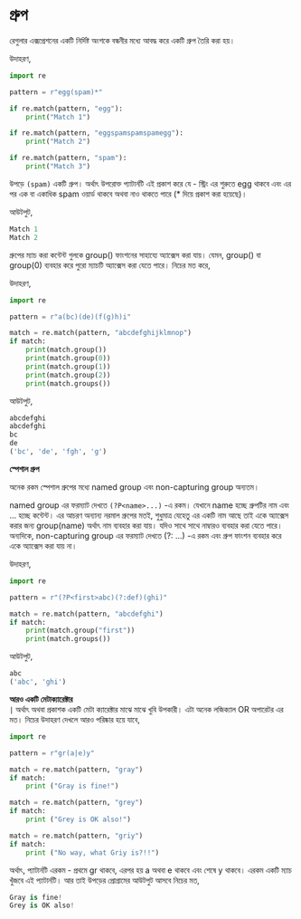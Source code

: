 # গ্রুপ

রেগুলার এক্সপ্রেশনের একটি নির্দিষ্ট অংশকে বন্ধনীর মধ্যে আবদ্ধ করে একটি গ্রুপ তৈরি করা হয়।

উদাহরণ,

```python
import re

pattern = r"egg(spam)*"

if re.match(pattern, "egg"):
    print("Match 1")

if re.match(pattern, "eggspamspamspamegg"):
    print("Match 2")

if re.match(pattern, "spam"):
    print("Match 3")
```

উপড়ে `(spam)` একটি গ্রুপ। অর্থাৎ উপরোক্ত প্যাটার্নটি এই প্রকাশ করে যে - স্ট্রিং এর শুরুতে egg থাকবে এবং এর পর এক বা একাধিক spam ওয়ার্ড থাকবে অথবা নাও থাকতে পারে \(\* দিয়ে প্রকাশ করা হয়েছে\)।

আউটপুট,

```python
Match 1
Match 2
```

গ্রুপের ম্যাচ করা কন্টেন্ট গুলকে group\(\) ফাংশনের সাহায্যে অ্যাক্সেস করা যায়। যেমন, group\(\) বা group\(0\) ব্যবহার করে পুরো ম্যাচটি অ্যাক্সেস করা যেতে পারে। নিচের মত করে,

উদাহরণ,

```python
import re

pattern = r"a(bc)(de)(f(g)h)i"

match = re.match(pattern, "abcdefghijklmnop")
if match:
    print(match.group())
    print(match.group(0))
    print(match.group(1))
    print(match.group(2))
    print(match.groups())
```

আউটপুট,

```python
abcdefghi
abcdefghi
bc
de
('bc', 'de', 'fgh', 'g')
```

**স্পেশাল গ্রুপ**

অনেক রকম স্পেশাল গ্রুপের মধ্যে named group এবং non-capturing group অন্যতম।

named group এর ফরম্যাট দেখতে `(?P<name>...)` -এ রকম। যেখানে name হচ্ছে গ্রুপটির নাম এবং ... হচ্ছে কন্টেন্ট। এর আচরণ অন্যান্য নরমাল গ্রুপের মতই, শুধুমাত্র যেহেতু এর একটি নাম আছে তাই একে অ্যাক্সেস করার জন্য group\(name\) অর্থাৎ নাম ব্যবহার করা যায়। যদিও সাথে সাথে নাম্বারও ব্যবহার করা যেতে পারে।  
অন্যদিকে, non-capturing group এর ফরম্যাট দেখতে \(?: ...\) -এ রকম এবং গ্রুপ ফাংশন ব্যবহার করে একে অ্যাক্সেস করা যায় না।

উদাহরণ,

```python
import re

pattern = r"(?P<first>abc)(?:def)(ghi)"

match = re.match(pattern, "abcdefghi")
if match:
    print(match.group("first"))
    print(match.groups())
```

আউটপুট,

```python
abc
('abc', 'ghi')
```

**আরও একটি মেটাক্যারেক্টার**  
`|` অর্থাৎ অথবা প্রকাশক একটি মেটা ক্যারেক্টার মাঝে মাঝে খুবি উপকারী। এটা অনেক লজিক্যাল OR অপারেটর এর মত। নিচের উদাহরণ দেখলে আরও পরিষ্কার হয়ে যাবে,

```python
import re

pattern = r"gr(a|e)y"

match = re.match(pattern, "gray")
if match:
    print ("Gray is fine!")

match = re.match(pattern, "grey")
if match:
    print ("Grey is OK also!")    

match = re.match(pattern, "griy")
if match:
    print ("No way, what Griy is?!!")
```

অর্থাৎ, প্যাটার্নটি এরকম - প্রথমে gr থাকবে, এরপর হয় a অথবা e থাকবে এবং শেষে y থাকবে। এরকম একটি ম্যাচ খুঁজবে এই প্যাটার্নটি। আর তাই উপড়ের প্রোগ্রামের আউটপুট আসবে নিচের মত,

```python
Gray is fine!
Grey is OK also!
```


